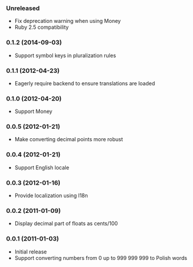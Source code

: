 ### Unreleased

* Fix deprecation warning when using Money
* Ruby 2.5 compatibility

### 0.1.2 (2014-09-03)

* Support symbol keys in pluralization rules

### 0.1.1 (2012-04-23)

* Eagerly require backend to ensure translations are loaded

### 0.1.0 (2012-04-20)

* Support Money

### 0.0.5 (2012-01-21)

* Make converting decimal points more robust

### 0.0.4 (2012-01-21)

* Support English locale

### 0.0.3 (2012-01-16)

* Provide localization using I18n

### 0.0.2 (2011-01-09)

* Display decimal part of floats as cents/100

### 0.0.1 (2011-01-03)

* Initial release
* Support converting numbers from 0 up to 999 999 999 to Polish words
